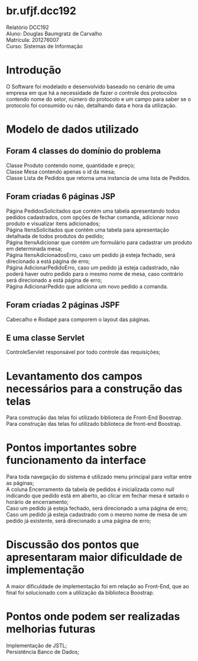 # br.ufjf.dcc192

Relatório DCC192<br>
Aluno: Douglas Baumgratz de Carvalho<br>
Matrícula: 201276007<br>
Curso: Sistemas de Informação<br>


Introdução
==========
O Software foi modelado e desenvolvido baseado no cenário de uma empresa em que há a necessidade de fazer o controle dos protocolos contendo nome do setor, número do protocolo e um campo para saber se o protocolo foi consumido ou não, detalhando data e hora da utilização.


Modelo de dados utilizado
=========================
Foram 4 classes do domínio do problema
--------------------------------------
Classe Produto contendo nome, quantidade e preço;<br>
Classe Mesa contendo apenas o id da mesa;<br>
Classe Lista de Pedidos que retorna uma instancia de uma lista de Pedidos.

Foram criadas 6 páginas JSP
---------------------------
Página PedidosSolicitados que contém uma tabela apresentando todos pedidos cadastrados, com opções de fechar comanda, adicionar novo produto e visualizar itens adicionados;<br>
Página ItensSolicitados que contém uma tabela para apresentação detalhada de todos produtos do pedido;<br>
Página ItensAdicionar que contém um formulário para cadastrar um produto em determinada mesa;<br>
Página ItensAdicionadosErro, caso um pedido já esteja fechado, será direcionado a está página de erro;<br>
Página AdicionarPedidoErro, caso um pedido já esteja cadastrado, não poderá haver outro pedido para o mesmo nome de mesa, caso contrário será direcionado a está página de erro;<br>
Página AdicionarPedido que adiciona um novo pedido a comanda.

Foram criadas 2 páginas JSPF
----------------------------
Cabecalho e Rodapé para comporem o layout das páginas.

E uma classe Servlet
--------------------
ControleServlet responsável por todo controle das requisições;
	
Levantamento dos campos necessários para a construção das telas
===============================================================

Para construção das telas foi utilizado biblioteca de Front-End Boostrap.
Para construção das telas foi utilizado biblioteca de front-end Boostrap.


Pontos importantes sobre funcionamento da interface
===================================================

Para toda navegação do sistema é utilizado menu principal para voltar entre as páginas;<br>
A coluna Encerramento da tabela de pedidos é inicializada como null indicando que pedido está em aberto, ao clicar em fechar mesa é setado o horário de encerramento;<br>
Caso um pedido já esteja fechado, será direcionado a uma página de erro;<br>
Caso um pedido já esteja cadastrado com o mesmo nome de mesa de um pedido já existente, será direcionado a uma página de erro;


Discussão dos pontos que apresentaram maior dificuldade de implementação
========================================================================
A maior dificuldade de implementação foi em relação ao Front-End, que ao final foi solucionado com a utilização da biblioteca Boostrap.


Pontos onde podem ser realizadas melhorias futuras
==================================================

Implementação de JSTL;<br>
Persistência Banco de Dados;
